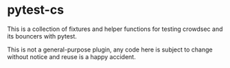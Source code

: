 # pytest-cs

This is a collection of fixtures and helper functions for testing crowdsec and
its bouncers with pytest.

This is not a general-purpose plugin, any code here is subject to change
without notice and reuse is a happy accident.
